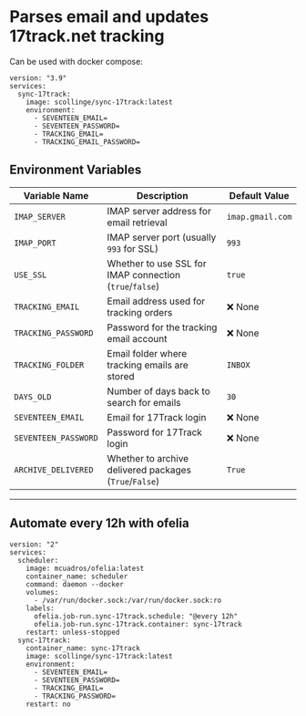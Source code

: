 # Parses email and updates 17track.net tracking


Can be used with docker compose:

```
version: "3.9"
services:
  sync-17track:
    image: scollinge/sync-17track:latest
    environment:
      - SEVENTEEN_EMAIL= 
      - SEVENTEEN_PASSWORD= 
      - TRACKING_EMAIL= 
      - TRACKING_EMAIL_PASSWORD= 
```

## Environment Variables

| Variable Name        | Description                                             | Default Value |
|----------------------|---------------------------------------------------------|--------------|
| `IMAP_SERVER`       | IMAP server address for email retrieval                 | `imap.gmail.com` | 
| `IMAP_PORT`         | IMAP server port (usually `993` for SSL)                | `993`        | 
| `USE_SSL`           | Whether to use SSL for IMAP connection (`true`/`false`) | `true`       |
| `TRACKING_EMAIL`    | Email address used for tracking orders                  | ❌ None      |
| `TRACKING_PASSWORD` | Password for the tracking email account                 | ❌ None      |
| `TRACKING_FOLDER`   | Email folder where tracking emails are stored            | `INBOX`      | 
| `DAYS_OLD`          | Number of days back to search for emails                | `30`         |
| `SEVENTEEN_EMAIL`   | Email for 17Track login                                 | ❌ None      |
| `SEVENTEEN_PASSWORD`| Password for 17Track login                              | ❌ None      | 
| `ARCHIVE_DELIVERED`  | Whether to archive delivered packages (`True`/`False`)   | `True`       |

---




## Automate every 12h with ofelia

```
version: "2"
services:
  scheduler:
    image: mcuadros/ofelia:latest
    container_name: scheduler
    command: daemon --docker
    volumes:
      - /var/run/docker.sock:/var/run/docker.sock:ro
    labels:
      ofelia.job-run.sync-17track.schedule: "@every 12h"
      ofelia.job-run.sync-17track.container: sync-17track
    restart: unless-stopped
  sync-17track:
    container_name: sync-17track
    image: scollinge/sync-17track:latest
    environment:
      - SEVENTEEN_EMAIL=
      - SEVENTEEN_PASSWORD=
      - TRACKING_EMAIL=
      - TRACKING_PASSWORD=
    restart: no
```